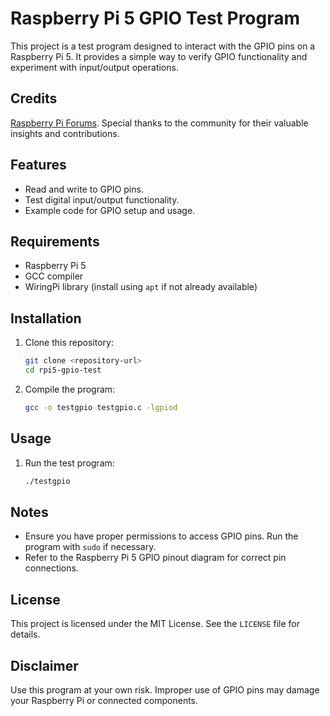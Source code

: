 # Raspberry Pi 5 GPIO Test Program

This project is a test program designed to interact with the GPIO pins on a Raspberry Pi 5. It provides a simple way to verify GPIO functionality and experiment with input/output operations.

## Credits
[Raspberry Pi Forums](https://forums.raspberrypi.com/viewtopic.php?t=365189). Special thanks to the community for their valuable insights and contributions.

## Features

- Read and write to GPIO pins.
- Test digital input/output functionality.
- Example code for GPIO setup and usage.

## Requirements

- Raspberry Pi 5
- GCC compiler
- WiringPi library (install using `apt` if not already available)

## Installation

1. Clone this repository:
    ```bash
    git clone <repository-url>
    cd rpi5-gpio-test
    ```

2. Compile the program:
    ```bash
    gcc -o testgpio testgpio.c -lgpiod
    ```

## Usage

1. Run the test program:
    ```bash
    ./testgpio
    ```

## Notes

- Ensure you have proper permissions to access GPIO pins. Run the program with `sudo` if necessary.
- Refer to the Raspberry Pi 5 GPIO pinout diagram for correct pin connections.

## License

This project is licensed under the MIT License. See the `LICENSE` file for details.

## Disclaimer

Use this program at your own risk. Improper use of GPIO pins may damage your Raspberry Pi or connected components.
